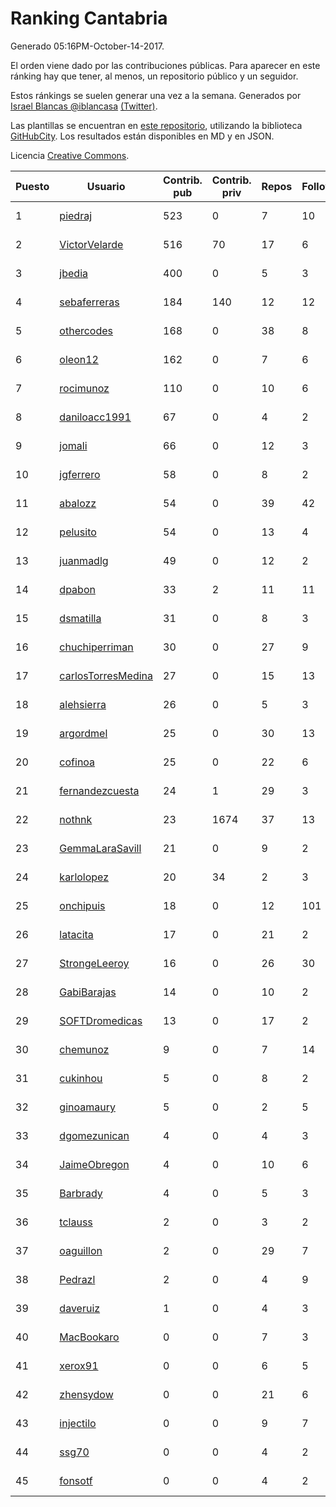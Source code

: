# Ranking Cantabria

Generado 05:16PM-October-14-2017.

El orden viene dado por las contribuciones públicas. Para aparecer en este ránking hay que tener, al menos, un repositorio público y un seguidor.

Estos ránkings se suelen generar una vez a la semana. Generados por [Israel Blancas @iblancasa](https://github.com/iblancasa/) [(Twitter)](https://twitter.com/iblancasa).

Las plantillas se encuentran en [este repositorio](https://github.com/iblancasa/GH-Spanish-Ranking), utilizando la biblioteca [GitHubCity](https://github.com/iblancasa/GitHubCity). Los resultados están disponibles en MD y en JSON.

Licencia [Creative Commons](https://creativecommons.org/licenses/by/4.0/).

| Puesto   |  Usuario  | Contrib. pub | Contrib. priv |Repos| Followers | Desde |  Avatar  |
|----------|-----------|--------------|---------------|-----|-----------|-------|----------|
|1|[piedraj](https://github.com/piedraj)|523|0|7|10|2012-12-05|![piedraj](https://avatars3.githubusercontent.com/u/2972752)|
|2|[VictorVelarde](https://github.com/VictorVelarde)|516|70|17|6|2010-10-28|![VictorVelarde](https://avatars0.githubusercontent.com/u/458196)|
|3|[jbedia](https://github.com/jbedia)|400|0|5|3|2013-10-28|![jbedia](https://avatars3.githubusercontent.com/u/5796721)|
|4|[sebaferreras](https://github.com/sebaferreras)|184|140|12|12|2016-02-12|![sebaferreras](https://avatars3.githubusercontent.com/u/17194770)|
|5|[othercodes](https://github.com/othercodes)|168|0|38|8|2013-06-25|![othercodes](https://avatars3.githubusercontent.com/u/4815856)|
|6|[oleon12](https://github.com/oleon12)|162|0|7|6|2015-04-17|![oleon12](https://avatars0.githubusercontent.com/u/11987639)|
|7|[rocimunoz](https://github.com/rocimunoz)|110|0|10|6|2013-03-02|![rocimunoz](https://avatars3.githubusercontent.com/u/3746906)|
|8|[daniloacc1991](https://github.com/daniloacc1991)|67|0|4|2|2016-10-22|![daniloacc1991](https://avatars3.githubusercontent.com/u/22999279)|
|9|[jomali](https://github.com/jomali)|66|0|12|3|2012-02-01|![jomali](https://avatars3.githubusercontent.com/u/1397370)|
|10|[jgferrero](https://github.com/jgferrero)|58|0|8|2|2015-03-12|![jgferrero](https://avatars1.githubusercontent.com/u/11438536)|
|11|[abalozz](https://github.com/abalozz)|54|0|39|42|2012-01-08|![abalozz](https://avatars1.githubusercontent.com/u/1312336)|
|12|[pelusito](https://github.com/pelusito)|54|0|13|4|2016-04-22|![pelusito](https://avatars2.githubusercontent.com/u/18612896)|
|13|[juanmadlg](https://github.com/juanmadlg)|49|0|12|2|2011-11-04|![juanmadlg](https://avatars0.githubusercontent.com/u/1173469)|
|14|[dpabon](https://github.com/dpabon)|33|2|11|11|2015-06-24|![dpabon](https://avatars0.githubusercontent.com/u/13040959)|
|15|[dsmatilla](https://github.com/dsmatilla)|31|0|8|3|2011-02-14|![dsmatilla](https://avatars0.githubusercontent.com/u/618172)|
|16|[chuchiperriman](https://github.com/chuchiperriman)|30|0|27|9|2008-11-25|![chuchiperriman](https://avatars2.githubusercontent.com/u/36635)|
|17|[carlosTorresMedina](https://github.com/carlosTorresMedina)|27|0|15|13|2015-05-24|![carlosTorresMedina](https://avatars2.githubusercontent.com/u/12585344)|
|18|[alehsierra](https://github.com/alehsierra)|26|0|5|3|2017-04-05|![alehsierra](https://avatars2.githubusercontent.com/u/26929522)|
|19|[argordmel](https://github.com/argordmel)|25|0|30|13|2012-01-11|![argordmel](https://avatars0.githubusercontent.com/u/1320168)|
|20|[cofinoa](https://github.com/cofinoa)|25|0|22|6|2013-07-26|![cofinoa](https://avatars1.githubusercontent.com/u/5098603)|
|21|[fernandezcuesta](https://github.com/fernandezcuesta)|24|1|29|3|2014-04-16|![fernandezcuesta](https://avatars0.githubusercontent.com/u/7312236)|
|22|[nothnk](https://github.com/nothnk)|23|1674|37|13|2009-09-05|![nothnk](https://avatars0.githubusercontent.com/u/123532)|
|23|[GemmaLaraSavill](https://github.com/GemmaLaraSavill)|21|0|9|2|2015-05-08|![GemmaLaraSavill](https://avatars3.githubusercontent.com/u/12323749)|
|24|[karlolopez](https://github.com/karlolopez)|20|34|2|3|2015-06-17|![karlolopez](https://avatars0.githubusercontent.com/u/12940686)|
|25|[onchipuis](https://github.com/onchipuis)|18|0|12|101|2016-09-09|![onchipuis](https://avatars1.githubusercontent.com/u/22107438)|
|26|[latacita](https://github.com/latacita)|17|0|21|2|2013-05-03|![latacita](https://avatars1.githubusercontent.com/u/4329371)|
|27|[StrongeLeeroy](https://github.com/StrongeLeeroy)|16|0|26|30|2011-06-03|![StrongeLeeroy](https://avatars0.githubusercontent.com/u/828457)|
|28|[GabiBarajas](https://github.com/GabiBarajas)|14|0|10|2|2017-01-18|![GabiBarajas](https://avatars1.githubusercontent.com/u/25196739)|
|29|[SOFTDromedicas](https://github.com/SOFTDromedicas)|13|0|17|2|2016-08-19|![SOFTDromedicas](https://avatars2.githubusercontent.com/u/21133079)|
|30|[chemunoz](https://github.com/chemunoz)|9|0|7|14|2016-01-13|![chemunoz](https://avatars0.githubusercontent.com/u/16680009)|
|31|[cukinhou](https://github.com/cukinhou)|5|0|8|2|2015-12-14|![cukinhou](https://avatars2.githubusercontent.com/u/16288214)|
|32|[ginoamaury](https://github.com/ginoamaury)|5|0|2|5|2016-09-06|![ginoamaury](https://avatars0.githubusercontent.com/u/22031838)|
|33|[dgomezunican](https://github.com/dgomezunican)|4|0|4|3|2012-03-23|![dgomezunican](https://avatars0.githubusercontent.com/u/1568677)|
|34|[JaimeObregon](https://github.com/JaimeObregon)|4|0|10|6|2010-09-27|![JaimeObregon](https://avatars1.githubusercontent.com/u/417226)|
|35|[Barbrady](https://github.com/Barbrady)|4|0|5|3|2014-01-18|![Barbrady](https://avatars1.githubusercontent.com/u/6436548)|
|36|[tclauss](https://github.com/tclauss)|2|0|3|2|2013-02-11|![tclauss](https://avatars3.githubusercontent.com/u/3531048)|
|37|[oaguillon](https://github.com/oaguillon)|2|0|29|7|2012-07-05|![oaguillon](https://avatars1.githubusercontent.com/u/1925152)|
|38|[Pedrazl](https://github.com/Pedrazl)|2|0|4|9|2014-12-04|![Pedrazl](https://avatars1.githubusercontent.com/u/10074431)|
|39|[daveruiz](https://github.com/daveruiz)|1|0|4|3|2012-08-16|![daveruiz](https://avatars2.githubusercontent.com/u/2165375)|
|40|[MacBookaro](https://github.com/MacBookaro)|0|0|7|3|2012-01-27|![MacBookaro](https://avatars0.githubusercontent.com/u/1383817)|
|41|[xerox91](https://github.com/xerox91)|0|0|6|5|2011-04-19|![xerox91](https://avatars0.githubusercontent.com/u/740021)|
|42|[zhensydow](https://github.com/zhensydow)|0|0|21|6|2011-05-09|![zhensydow](https://avatars1.githubusercontent.com/u/777247)|
|43|[injectilo](https://github.com/injectilo)|0|0|9|7|2014-09-01|![injectilo](https://avatars1.githubusercontent.com/u/8612274)|
|44|[ssg70](https://github.com/ssg70)|0|0|4|2|2015-11-04|![ssg70](https://avatars0.githubusercontent.com/u/15652669)|
|45|[fonsotf](https://github.com/fonsotf)|0|0|4|2|2015-11-03|![fonsotf](https://avatars1.githubusercontent.com/u/15630996)|
